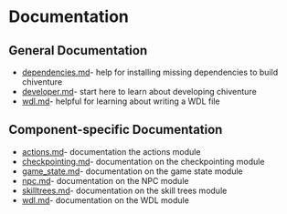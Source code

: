 # Documentation

## General Documentation

- [dependencies.md](/docs/dependencies.md)- help for installing missing dependencies to build chiventure
- [developer.md](/docs/developer.md)- start here to learn about developing chiventure
- [wdl.md](/docs/wdl.md)- helpful for learning about writing a WDL file

## Component-specific Documentation

- [actions.md](/docs/actions.md)- documentation the actions module
- [checkpointing.md](/docs/checkpointing.md)- documentation on the checkpointing module
- [game_state.md](/docs/game_state.md)- documentation on the game state module
- [npc.md](/docs/npc.md)- documentation on the NPC module
- [skilltrees.md](/docs/skilltrees.md)- documentation on the skill trees module
- [wdl.md](/docs/wdl.md)- documentation on the WDL module